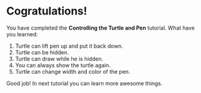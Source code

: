 # Cogratulations!

You have completed the **Controlling the Turtle and Pen** tutorial. What have you learned:

1. Turtle can lift pen up and put it back down.
2. Turtle can be hidden.
3. Turtle can draw while he is hidden.
4. You can always show the turtle again.
5. Turtle can change width and color of the pen.

Good job! In next tutorial you can learn more awesome things.